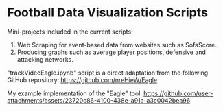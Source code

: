 # Football Data Visualization Scripts
Mini-projects included in the current scripts:
1) Web Scraping for event-based data from websites such as SofaScore.
2) Producing graphs such as average player positions, defensive and attacking networks.

"trackVideoEagle.ipynb" script is a direct adaptation from the following GitHub repository:
https://github.com/nreHieW/Eagle

My example implementation of the "Eagle" tool:
https://github.com/user-attachments/assets/23720c86-4100-438e-a91a-a3c0042bea96

